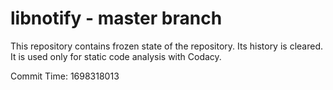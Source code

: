 # libnotify - master branch

This repository contains frozen state of the repository.
Its history is cleared. It is used only for static code
analysis with Codacy.

Commit Time: 1698318013